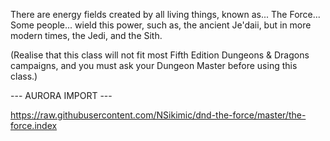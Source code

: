 There are energy fields created by all living things, known as... The Force... Some people... wield this power, such as, the ancient Je'daii, but in more modern times, the Jedi, and the Sith. 

(Realise that this class will not fit most Fifth Edition Dungeons & Dragons campaigns, and you must ask your Dungeon Master before using this class.)


--- AURORA IMPORT ---

https://raw.githubusercontent.com/NSikimic/dnd-the-force/master/the-force.index
